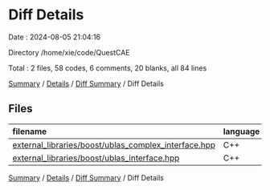 # Diff Details

Date : 2024-08-05 21:04:16

Directory /home/xie/code/QuestCAE

Total : 2 files,  58 codes, 6 comments, 20 blanks, all 84 lines

[Summary](results.md) / [Details](details.md) / [Diff Summary](diff.md) / Diff Details

## Files
| filename | language | code | comment | blank | total |
| :--- | :--- | ---: | ---: | ---: | ---: |
| [external_libraries/boost/ublas_complex_interface.hpp](/external_libraries/boost/ublas_complex_interface.hpp) | C++ | 25 | 6 | 10 | 41 |
| [external_libraries/boost/ublas_interface.hpp](/external_libraries/boost/ublas_interface.hpp) | C++ | 33 | 0 | 10 | 43 |

[Summary](results.md) / [Details](details.md) / [Diff Summary](diff.md) / Diff Details